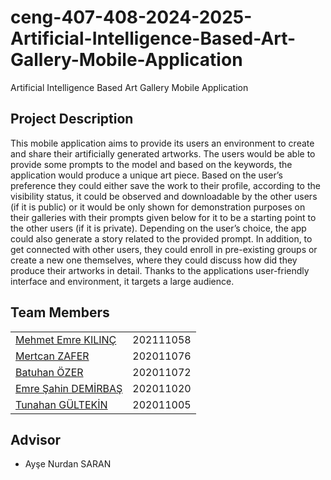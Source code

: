# ceng-407-408-2024-2025-Artificial-Intelligence-Based-Art-Gallery-Mobile-Application
Artificial Intelligence Based Art Gallery Mobile Application

## Project Description

This mobile application aims to provide its users an environment to create and share their artificially generated artworks. The users would be able
to provide some prompts to the model and based on the keywords, the application would produce a unique art piece. Based on the user’s
preference they could either save the work to their profile, according to the visibility status, it could be observed and downloadable by the other
users (if it is public) or it would be only shown for demonstration purposes on their galleries with their prompts given below for it to be a starting
point to the other users (if it is private). Depending on the user’s choice, the app could also generate a story related to the provided prompt. In
addition, to get connected with other users, they could enroll in pre-existing groups or create a new one themselves, where they could discuss how
did they produce their artworks in detail. Thanks to the applications user-friendly interface and environment, it targets a large audience.

## Team Members

|                        |                       |
|-------------------------------|-----------------------------|
[Mehmet Emre KILINÇ](http://)         |202111058            |
[Mertcan ZAFER](http://)         |202011076            |
[Batuhan ÖZER](http://)         |202011072|
[Emre Şahin DEMİRBAŞ](http://)        |202011020|
[Tunahan GÜLTEKİN](http://)         |202011005|


## Advisor

- Ayşe Nurdan SARAN
